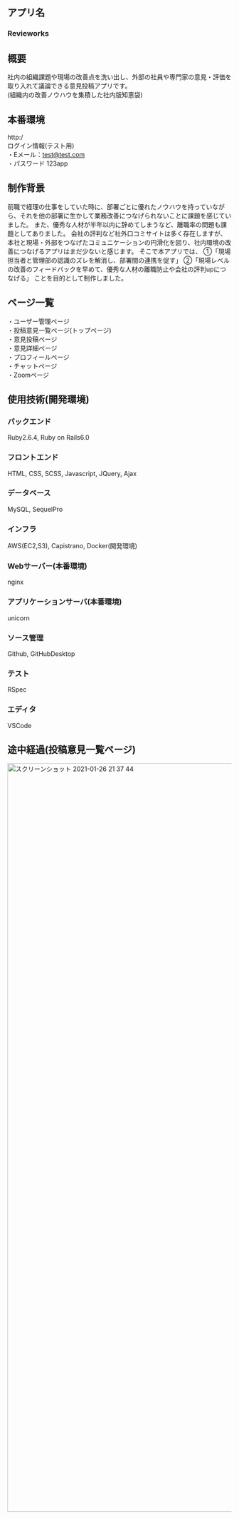 ## アプリ名
### Revieworks

## 概要
社内の組織課題や現場の改善点を洗い出し、外部の社員や専門家の意見・評価を取り入れて議論できる意見投稿アプリです。<br>
(組織内の改善ノウハウを集積した社内版知恵袋)

## 本番環境
http:/ <br>
ログイン情報(テスト用) <br>
・Eメール：test@test.com <br>
・パスワード 123app

## 制作背景
前職で経理の仕事をしていた時に、部署ごとに優れたノウハウを持っていながら、それを他の部署に生かして業務改善につなげられないことに課題を感じていました。
また、優秀な人材が半年以内に辞めてしまうなど、離職率の問題も課題としてありました。
会社の評判など社外口コミサイトは多く存在しますが、本社と現場・外部をつなげたコミュニケーションの円滑化を図り、社内環境の改善につなげるアプリはまだ少ないと感じます。
そこで本アプリでは、
①「現場担当者と管理部の認識のズレを解消し、部署間の連携を促す」
②「現場レベルの改善のフィードバックを早めて、優秀な人材の離職防止や会社の評判upにつなげる」
ことを目的として制作しました。

## ページ一覧
・ユーザー管理ページ <br>
・投稿意見一覧ページ(トップページ)  <br>
・意見投稿ページ  <br>
・意見詳細ページ  <br>
・プロフィールページ  <br>
・チャットページ  <br>
・Zoomページ  <br>

## 使用技術(開発環境)
### バックエンド
Ruby2.6.4, Ruby on Rails6.0
### フロントエンド
HTML, CSS, SCSS, Javascript, JQuery, Ajax
### データベース
MySQL, SequelPro
### インフラ
AWS(EC2,S3), Capistrano, Docker(開発環境)
### Webサーバー(本番環境)
nginx
### アプリケーションサーバ(本番環境)
unicorn
### ソース管理
Github, GitHubDesktop
### テスト
RSpec
### エディタ
VSCode

## 途中経過(投稿意見一覧ページ)
<img width="1678" alt="スクリーンショット 2021-01-26 21 37 44" src="https://user-images.githubusercontent.com/67823080/105845983-e27c1480-601e-11eb-91bf-b05a06f74a5a.png">
